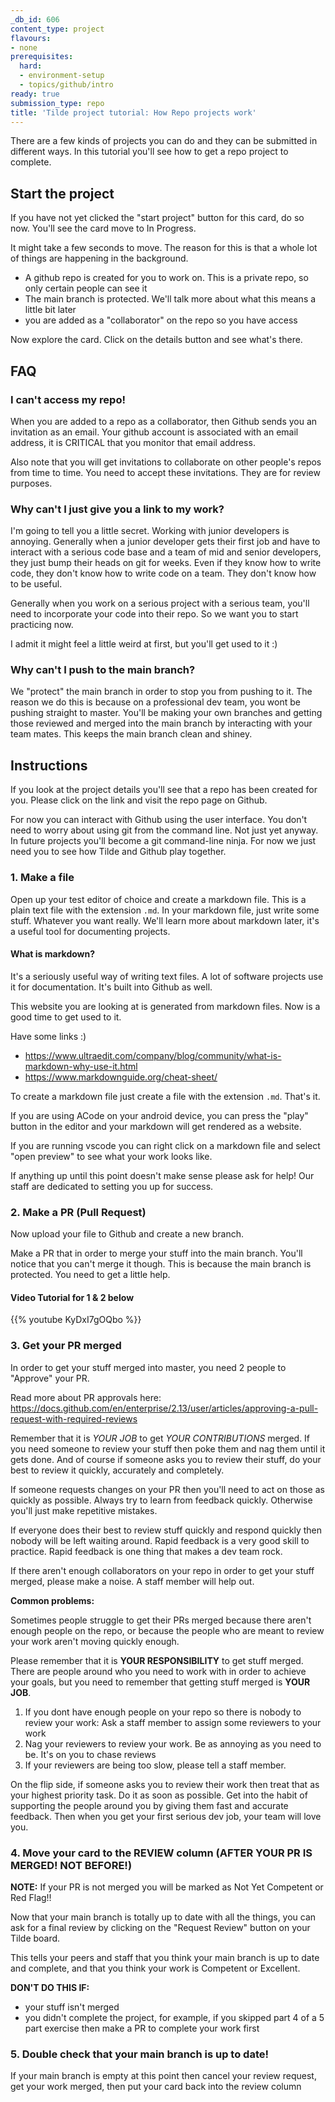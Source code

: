 ```yaml
---
_db_id: 606
content_type: project
flavours:
- none
prerequisites:
  hard:
  - environment-setup
  - topics/github/intro
ready: true
submission_type: repo
title: 'Tilde project tutorial: How Repo projects work'
---
```


There are a few kinds of projects you can do and they can be submitted in different ways. In this tutorial you'll see how to get a repo project to complete.

## Start the project

If you have not yet clicked the "start project" button for this card, do so now. You'll see the card move to In Progress.

It might take a few seconds to move. The reason for this is that a whole lot of things are happening in the background.

- A github repo is created for you to work on. This is a private repo, so only certain people can see it
- The main branch is protected. We'll talk more about what this means a little bit later
- you are added as a "collaborator" on the repo so you have access

Now explore the card. Click on the details button and see what's there.

## FAQ

### I can't access my repo!

When you are added to a repo as a collaborator, then Github sends you an invitation as an email. Your github account is associated with an email address, it is CRITICAL that you monitor that email address.

Also note that you will get invitations to collaborate on other people's repos from time to time. You need to accept these invitations. They are for review purposes.

### Why can't I just give you a link to my work?

I'm going to tell you a little secret. Working with junior developers is annoying. Generally when a junior developer gets their first job and have to interact with a serious code base and a team of mid and senior developers, they just bump their heads on git for weeks. Even if they know how to write code, they don't know how to write code on a team. They don't know how to be useful.

Generally when you work on a serious project with a serious team, you'll need to incorporate your code into their repo. So we want you to start practicing now.

I admit it might feel a little weird at first, but you'll get used to it :)

### Why can't I push to the main branch?

We "protect" the main branch in order to stop you from pushing to it. The reason we do this is because on a professional dev team, you wont be pushing straight to master. You'll be making your own branches and getting those reviewed and merged into the main branch by interacting with your team mates. This keeps the main branch clean and shiney.

## Instructions

If you look at the project details you'll see that a repo has been created for you. Please click on the link and visit the repo page on Github.

For now you can interact with Github using the user interface. You don't need to worry about using git from the command line. Not just yet anyway. In future projects you'll become a git command-line ninja. For now we just need you to see how Tilde and Github play together. 

### 1. Make a file

Open up your test editor of choice and create a markdown file. This is a plain text file with the extension `.md`. In your markdown file, just write some stuff. Whatever you want really. We'll learn more about markdown later, it's a useful tool for documenting projects.

#### What is markdown?

It's a seriously useful way of writing text files. A lot of software projects use it for documentation. It's built into Github as well.

This website you are looking at is generated from markdown files. Now is a good time to get used to it.

Have some links :)

- https://www.ultraedit.com/company/blog/community/what-is-markdown-why-use-it.html
- https://www.markdownguide.org/cheat-sheet/

To create a markdown file just create a file with the extension `.md`. That's it.

If you are using ACode on your android device, you can press the "play" button in the editor and your markdown will get rendered as a website.

If you are running vscode you can right click on a markdown file and select "open preview" to see what your work looks like.

If anything up until this point doesn't make sense please ask for help! Our staff are dedicated to setting you up for success.

### 2. Make a PR (Pull Request)

Now upload your file to Github and create a new branch. 

Make a PR that in order to merge your stuff into the main branch. You'll notice that you can't merge it though. This is because the main branch is protected. You need to get a little help.

#### Video Tutorial for 1 & 2 below

{{% youtube KyDxI7gOQbo %}}
### 3. Get your PR merged

In order to get your stuff merged into master, you need 2 people to "Approve" your PR.

Read more about PR approvals here: https://docs.github.com/en/enterprise/2.13/user/articles/approving-a-pull-request-with-required-reviews

Remember that it is _YOUR JOB_ to get _YOUR CONTRIBUTIONS_ merged. If you need someone to review your stuff then poke them and nag them until it gets done. And of course if someone asks you to review their stuff, do your best to review it quickly, accurately and completely.

If someone requests changes on your PR then you'll need to act on those as quickly as possible. Always try to learn from feedback quickly. Otherwise you'll just make repetitive mistakes.

If everyone does their best to review stuff quickly and respond quickly then nobody will be left waiting around. Rapid feedback is a very good skill to practice. Rapid feedback is one thing that makes a dev team rock.

If there aren't enough collaborators on your repo in order to get your stuff merged, please make a noise. A staff member will help out.

**Common problems:**

Sometimes people struggle to get their PRs merged because there aren't enough people on the repo, or because the people who are meant to review your work aren't moving quickly enough.

Please remember that it is **YOUR RESPONSIBILITY** to get stuff merged. There are people around who you need to work with in order to achieve your goals, but you need to remember that getting stuff merged is **YOUR JOB**.

1. If you dont have enough people on your repo so there is nobody to review your work: Ask a staff member to assign some reviewers to your work
2. Nag your reviewers to review your work. Be as annoying as you need to be. It's on you to chase reviews
3. If your reviewers are being too slow, please tell a staff member.

On the flip side, if someone asks you to review their work then treat that as your highest priority task. Do it as soon as possible. Get into the habit of supporting the people around you by giving them fast and accurate feedback. Then when you get your first serious dev job, your team will love you.

### 4. Move your card to the REVIEW column (AFTER YOUR PR IS MERGED! NOT BEFORE!)

**NOTE:** If your PR is not merged you will be marked as Not Yet Competent or Red Flag!!

Now that your main branch is totally up to date with all the things, you can ask for a final review by clicking on the "Request Review" button on your Tilde board.

This tells your peers and staff that you think your main branch is up to date and complete, and that you think your work is Competent or Excellent.

**DON'T DO THIS IF:**

- your stuff isn't merged
- you didn't complete the project, for example, if you skipped part 4 of a 5 part exercise then make a PR to complete your work first

### 5. Double check that your main branch is up to date!

If your main branch is empty at this point then cancel your review request, get your work merged, then put your card back into the review column